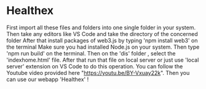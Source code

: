 # Healthex
First import all these files and folders into one single folder in your system.
Then take any editors like VS Code and take the directory of the concerned folder
After that install packages of web3.js by typing 'npm install web3' on the terminal
Make sure you had installed Node.js on your system.
Then type 'npm run build' on the terminal.
Then on the 'dis' folder , select the 'indexhome.html' file.
After that run that file on local server or just use 'local server' extension on VS Code to do this operation.
You can follow the Youtube video provided here "https://youtu.be/BY-Vxuay22k".
Then you can use our webapp 'Healthex' !
